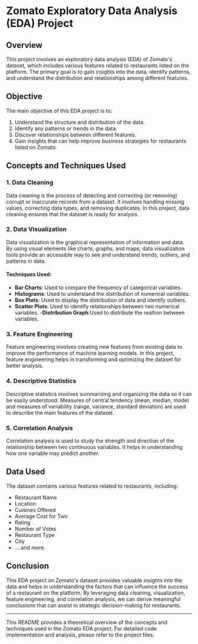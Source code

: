 # Zomato Exploratory Data Analysis (EDA) Project

## Overview

This project involves an exploratory data analysis (EDA) of Zomato's dataset, which includes various features related to restaurants listed on the platform. The primary goal is to gain insights into the data, identify patterns, and understand the distribution and relationships among different features.

## Objective

The main objective of this EDA project is to:

1. Understand the structure and distribution of the data.
2. Identify any patterns or trends in the data.
3. Discover relationships between different features.
4. Gain insights that can help improve business strategies for restaurants listed on Zomato.

## Concepts and Techniques Used

### 1. Data Cleaning

Data cleaning is the process of detecting and correcting (or removing) corrupt or inaccurate records from a dataset. It involves handling missing values, correcting data types, and removing duplicates. In this project, data cleaning ensures that the dataset is ready for analysis.

### 2. Data Visualization

Data visualization is the graphical representation of information and data. By using visual elements like charts, graphs, and maps, data visualization tools provide an accessible way to see and understand trends, outliers, and patterns in data.

#### Techniques Used:
- **Bar Charts**: Used to compare the frequency of categorical variables.
- **Histograms**: Used to understand the distribution of numerical variables.
- **Box Plots**: Used to display the distribution of data and identify outliers.
- **Scatter Plots**: Used to identify relationships between two numerical variables.
-**Distribution Graph**:Used to distribute the realtion between variables.

### 3. Feature Engineering

Feature engineering involves creating new features from existing data to improve the performance of machine learning models. In this project, feature engineering helps in transforming and optimizing the dataset for better analysis.

### 4. Descriptive Statistics

Descriptive statistics involves summarizing and organizing the data so it can be easily understood. Measures of central tendency (mean, median, mode) and measures of variability (range, variance, standard deviation) are used to describe the main features of the dataset.

### 5. Correlation Analysis

Correlation analysis is used to study the strength and direction of the relationship between two continuous variables. It helps in understanding how one variable may predict another.

## Data Used

The dataset contains various features related to restaurants, including:

- Restaurant Name
- Location
- Cuisines Offered
- Average Cost for Two
- Rating
- Number of Votes
- Restaurant Type
- City
- ... and more.

## Conclusion

This EDA project on Zomato's dataset provides valuable insights into the data and helps in understanding the factors that can influence the success of a restaurant on the platform. By leveraging data cleaning, visualization, feature engineering, and correlation analysis, we can derive meaningful conclusions that can assist in strategic decision-making for restaurants.

---

This README provides a theoretical overview of the concepts and techniques used in the Zomato EDA project. For detailed code implementation and analysis, please refer to the project files.
